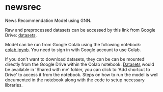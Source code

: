 # newsrec
News Recommendation Model using GNN.

Raw and preprocessed datasets can be accessed by this link from Google Drive: [datasets](https://drive.google.com/drive/folders/19_hl4deYR4hsySeCoti3a45AS7-GTiV9?usp=sharing).

Model can be run from Google Colab using the following notebook: [colab.ipynb](https://drive.google.com/file/d/1ExS8Zohr1-SI-yT4nHiFslZ0Gaw21H6S/view?usp=sharing).
You need to sign in with Google account to use Colab. 

If you don't want to download datasets, they can be can be mounted directly from the Google Drive within the Colab notebook. [Datasets](https://drive.google.com/drive/folders/19_hl4deYR4hsySeCoti3a45AS7-GTiV9?usp=sharing) would be available in 'Shared with me' folder, you can click to 'Add shortcut to Drive' to access it from the notebook.
Steps on how to run the model is well documented in the notebook along with the code to setup necessary libraries.
